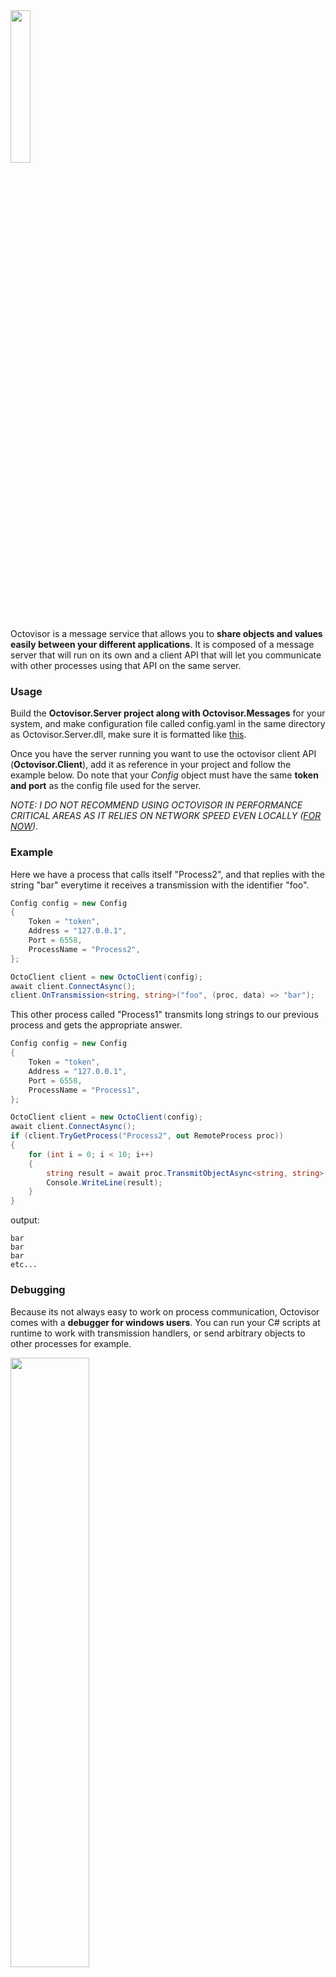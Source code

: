 <img src="https://repository-images.githubusercontent.com/153482218/d1d5d080-6958-11e9-9f11-853ea9be7e11" width="25%"/>

Octovisor is a message service that allows you to **share objects and values easily between your different applications**. It is composed of a message server that will run on its own and a client API that will let you communicate with other processes using that API on the same server.

### Usage
Build the **Octovisor.Server project along with Octovisor.Messages** for your system, and make configuration file called config.yaml
in the same directory as Octovisor.Server.dll, make sure it is formatted like [this](https://github.com/Earu/Octovisor/blob/master/Octovisor.Server/config.yaml.example).

Once you have the server running you want to use the octovisor client API (**Octovisor.Client**), add it as reference in your project and follow the example below. Do note that your *Config* object must have the same **token and port** as the config file used for the server.

*NOTE: I DO NOT RECOMMEND USING OCTOVISOR IN PERFORMANCE CRITICAL AREAS AS IT RELIES ON NETWORK SPEED EVEN LOCALLY ([FOR NOW](https://github.com/Earu/Octovisor/projects/1#card-14947105)).*

### Example
Here we have a process that calls itself "Process2", and that replies with the string "bar" everytime it receives a transmission with the identifier "foo".
```csharp
Config config = new Config
{
    Token = "token",
    Address = "127.0.0.1",
    Port = 6558,
    ProcessName = "Process2",
};

OctoClient client = new OctoClient(config);
await client.ConnectAsync();
client.OnTransmission<string, string>("foo", (proc, data) => "bar");
```

This other process called "Process1" transmits long strings to our previous process and gets the appropriate answer.
```csharp
Config config = new Config
{
    Token = "token",
    Address = "127.0.0.1",
    Port = 6558,
    ProcessName = "Process1",
};

OctoClient client = new OctoClient(config);
await client.ConnectAsync();
if (client.TryGetProcess("Process2", out RemoteProcess proc))
{
    for (int i = 0; i < 10; i++)
    {
        string result = await proc.TransmitObjectAsync<string, string>("foo", new string('A', 10000));
        Console.WriteLine(result);
    }
}
```
output:
```
bar
bar
bar
etc...
```

### Debugging
Because its not always easy to work on process communication, Octovisor comes with a **debugger for windows users**. You can run your C# scripts at runtime to work with transmission handlers, or send arbitrary objects to other processes for example.

<img src="https://i.imgur.com/JB1civU.gif" width="50%"/>

### Current state
Currently Octovisor is still in its early development, I am always looking for help and feedback on my work, it helps me provide a quality experience, so if you believe you can help in any ways, please do.

### Future
Once the .NET version is free of bugs and necessary improvements I might start writing other implementations of the client in other well-known languages, starting with **JavaScript** to allow Octovisor to evolve through an extended eco-system.
